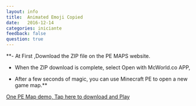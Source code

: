 ```yaml
---
layout: info
title:  Animated Emoji Copied
date:   2016-12-14
categories: iniciante
feedback: false
question: true
---
```



**- At First ,Download the ZIP file on the PE MAPS website.  
  
- When the ZIP download is complete, select Open with McWorld.co APP,  
  
- After a few seconds of magic, you can use Minecraft PE to open a new game map.**



[One PE Map demo, Tap here to download and Play](http://mcpehub.com/maps?sort=downloads) 
  





